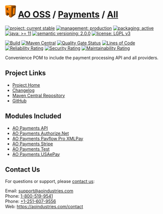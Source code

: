 # [<img src="ao-logo.png" alt="AO Logo" width="35" height="40">](https://github.com/ao-apps) [AO OSS](https://github.com/ao-apps/ao-oss) / [Payments](https://github.com/ao-apps/ao-payments) / [All](https://github.com/ao-apps/ao-payments-all)

[![project: current stable](https://oss.aoapps.com/ao-badges/project-current-stable.svg)](https://aoindustries.com/life-cycle#project-current-stable)
[![management: production](https://oss.aoapps.com/ao-badges/management-production.svg)](https://aoindustries.com/life-cycle#management-production)
[![packaging: active](https://oss.aoapps.com/ao-badges/packaging-active.svg)](https://aoindustries.com/life-cycle#packaging-active)  
[![java: &gt;= 11](https://oss.aoapps.com/ao-badges/java-11.svg)](https://docs.oracle.com/en/java/javase/11/)
[![semantic versioning: 2.0.0](https://oss.aoapps.com/ao-badges/semver-2.0.0.svg)](http://semver.org/spec/v2.0.0.html)
[![license: LGPL v3](https://oss.aoapps.com/ao-badges/license-lgpl-3.0.svg)](https://www.gnu.org/licenses/lgpl-3.0)

[![Build](https://github.com/ao-apps/ao-payments-all/workflows/Build/badge.svg?branch=master)](https://github.com/ao-apps/ao-payments-all/actions?query=workflow%3ABuild)
[![Maven Central](https://maven-badges.herokuapp.com/maven-central/com.aoapps/ao-payments-all/badge.svg)](https://maven-badges.herokuapp.com/maven-central/com.aoapps/ao-payments-all)
[![Quality Gate Status](https://sonarcloud.io/api/project_badges/measure?branch=master&project=com.aoapps%3Aao-payments-all&metric=alert_status)](https://sonarcloud.io/dashboard?branch=master&id=com.aoapps%3Aao-payments-all)
[![Lines of Code](https://sonarcloud.io/api/project_badges/measure?branch=master&project=com.aoapps%3Aao-payments-all&metric=ncloc)](https://sonarcloud.io/component_measures?branch=master&id=com.aoapps%3Aao-payments-all&metric=ncloc)  
[![Reliability Rating](https://sonarcloud.io/api/project_badges/measure?branch=master&project=com.aoapps%3Aao-payments-all&metric=reliability_rating)](https://sonarcloud.io/component_measures?branch=master&id=com.aoapps%3Aao-payments-all&metric=Reliability)
[![Security Rating](https://sonarcloud.io/api/project_badges/measure?branch=master&project=com.aoapps%3Aao-payments-all&metric=security_rating)](https://sonarcloud.io/component_measures?branch=master&id=com.aoapps%3Aao-payments-all&metric=Security)
[![Maintainability Rating](https://sonarcloud.io/api/project_badges/measure?branch=master&project=com.aoapps%3Aao-payments-all&metric=sqale_rating)](https://sonarcloud.io/component_measures?branch=master&id=com.aoapps%3Aao-payments-all&metric=Maintainability)

Convenience POM to include the payment processing API and all providers.

## Project Links
* [Project Home](https://oss.aoapps.com/payments/all/)
* [Changelog](https://oss.aoapps.com/payments/all/changelog)
* [Maven Central Repository](https://search.maven.org/artifact/com.aoapps/ao-payments-all)
* [GitHub](https://github.com/ao-apps/ao-payments-all)

## Modules Included
* [AO Payments API](https://github.com/ao-apps/ao-payments-api)
* [AO Payments Authorize.Net](https://github.com/ao-apps/ao-payments-authorizeNet)
* [AO Payments Payflow Pro XMLPay](https://github.com/ao-apps/ao-payments-payflowPro)
* [AO Payments Stripe](https://github.com/ao-apps/ao-payments-stripe)
* [AO Payments Test](https://github.com/ao-apps/ao-payments-test)
* [AO Payments USAePay](https://github.com/ao-apps/ao-payments-usaepay)

## Contact Us
For questions or support, please [contact us](https://aoindustries.com/contact):

Email: [support@aoindustries.com](mailto:support@aoindustries.com)  
Phone: [1-800-519-9541](tel:1-800-519-9541)  
Phone: [+1-251-607-9556](tel:+1-251-607-9556)  
Web: https://aoindustries.com/contact
